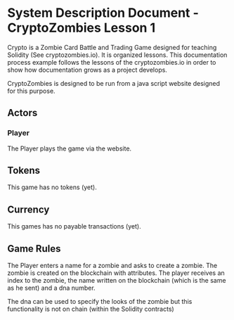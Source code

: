 # System Description Document - CryptoZombies Lesson 1

Crypto is a Zombie Card Battle and Trading Game designed for teaching Solidity (See cryptozombies.io).  It is organized lessons.  This documentation process example follows the lessons of the cryptozombies.io in order to show how documentation grows as a project develops.

CryptoZombies is designed to be run from a java script website designed for this purpose.

## Actors

### Player
The Player plays the game via the website.

## Tokens
This game has no tokens (yet).

## Currency
This games has no payable transactions (yet).

## Game Rules
The Player enters a name for a zombie and asks to create a zombie.  The zombie is created on the blockchain with attributes.  The player receives an index to the zombie, the name written on the blockchain (which is the same as he sent) and a dna number.  

The dna can be used to specify the looks of the zombie but this functionality is not on chain (within the Solidity contracts)
